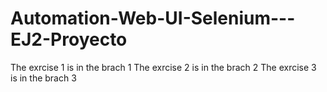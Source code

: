 # Automation-Web-UI-Selenium---EJ2-Proyecto
The exrcise 1 is in the brach 1
The exrcise 2 is in the brach 2
The exrcise 3 is in the brach 3
